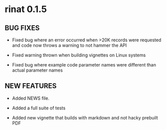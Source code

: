 rinat 0.1.5
==========

## BUG FIXES

* Fixed bug where an error occurred when >20K records were requested and code now throws a warning to not hammer the API

* Fixed warning thrown when building vignettes on Linux systems

* Fixed bug where example code parameter names were different than actual parameter names

## NEW FEATURES

* Added NEWS file.

* Added a full suite of tests

* Added new vignette that builds with markdown and not hacky prebuilt PDF